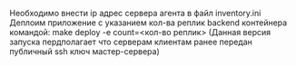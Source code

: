 Необходимо внести ip адрес сервера агента в файл inventory.ini
Деплоим приложение с указанием кол-ва реплик backend контейнера командой: make deploy -e count=<кол-во реплик>
(Данная версия запуска пердполагает что серверам клиентам ранее передан публичный ssh ключ мастер-сервера)
